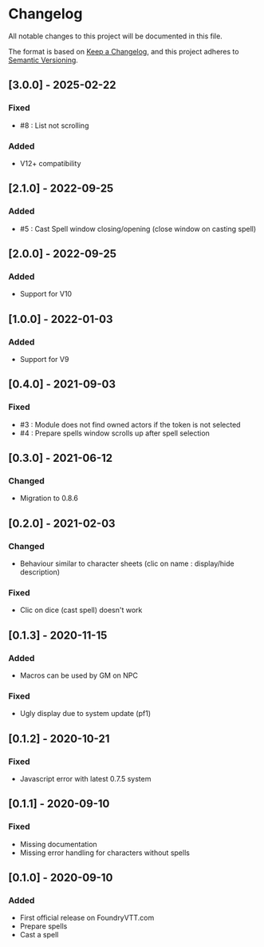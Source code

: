 # Changelog
All notable changes to this project will be documented in this file.

The format is based on [Keep a Changelog](https://keepachangelog.com/en/1.0.0/),
and this project adheres to [Semantic Versioning](https://semver.org/spec/v2.0.0.html).

## [3.0.0] - 2025-02-22
### Fixed
- #8 : List not scrolling
### Added
- V12+ compatibility

## [2.1.0] - 2022-09-25
### Added
- #5 : Cast Spell window closing/opening (close window on casting spell)

## [2.0.0] - 2022-09-25
### Added
- Support for V10

## [1.0.0] - 2022-01-03
### Added
- Support for V9

## [0.4.0] - 2021-09-03
### Fixed
- #3 : Module does not find owned actors if the token is not selected
- #4 : Prepare spells window scrolls up after spell selection

## [0.3.0] - 2021-06-12
### Changed
- Migration to 0.8.6

## [0.2.0] - 2021-02-03
### Changed
- Behaviour similar to character sheets (clic on name : display/hide description)
### Fixed
- Clic on dice (cast spell) doesn't work

## [0.1.3] - 2020-11-15
### Added
- Macros can be used by GM on NPC
### Fixed
- Ugly display due to system update (pf1)

## [0.1.2] - 2020-10-21
### Fixed
- Javascript error with latest 0.7.5 system

## [0.1.1] - 2020-09-10
### Fixed
- Missing documentation
- Missing error handling for characters without spells

## [0.1.0] - 2020-09-10
### Added
- First official release on FoundryVTT.com
- Prepare spells
- Cast a spell
